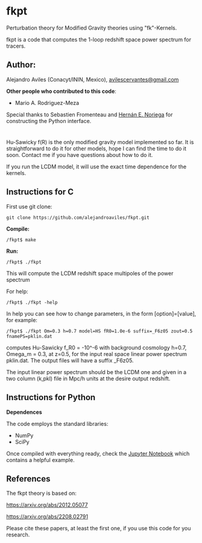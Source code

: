 # fkpt
Perturbation theory for Modified Gravity theories using "fk"-Kernels.

fkpt is a code that computes the 1-loop redshift space power spectrum for tracers. 


## Author: 

Alejandro Aviles (Conacyt/ININ, Mexico),
avilescervantes@gmail.com

**Other people who contributed to this code**:
- Mario A. Rodriguez-Meza

Special thanks to Sebastien Fromenteau and [Hernán E. Noriega](https://github.com/henoriega) for constructing the Python interface.
#

Hu-Sawicky f(R) is the only modified gravity model implemented so far. It is straightforward to do it for other models, hope I can find the time to do it soon. Contact me if you have questions about how to do it.

If you run the LCDM model, it will use the exact time dependence for the kernels. 



## Instructions for C

First use git clone:

```
git clone https://github.com/alejandroaviles/fkpt.git
```

**Compile:**

```
/fkpt$ make
```

**Run:** 

```
/fkpt$ ./fkpt
```
This will compute the LCDM redshift space multipoles of the power spectrum

For help:

```
/fkpt$ ./fkpt -help
```


In help you can see how to change parameters, in the form [option]=[value], for example:

```
/fkpt$ ./fkpt Om=0.3 h=0.7 model=HS fR0=1.0e-6 suffix=_F6z05 zout=0.5 fnamePS=pklin.dat
```

computes Hu-Sawicky f_R0 = -10^-6 with background cosmology h=0.7, Omega_m = 0.3, at z=0.5, for the input real space linear power spectrum pklin.dat. The output files will have a suffix _F6z05. 

The input linear power spectrum should be the LCDM one and given in a two column (k,pkl) file in Mpc/h units at the desire output redshift.

## Instructions for Python

**Dependences**

The code employs the standard libraries:
- NumPy 
- SciPy

Once compiled with everything ready, check the [Jupyter Notebook](https://github.com/alejandroaviles/fkpt/blob/main/Python/run_fkpt.ipynb) which contains a helpful example. 


## References

The fkpt theory is based on: 

https://arxiv.org/abs/2012.05077

https://arxiv.org/abs/2208.02791

Please cite these papers, at least the first one, if you use this code for you research.


